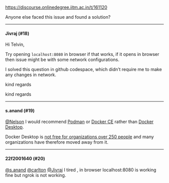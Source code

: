 https://discourse.onlinedegree.iitm.ac.in/t/161120

Anyone else faced this issue and found a solution?</p><hr>

<h4>Jivraj (#18)</h4>
<p>Hi Telvin,</p>
<p>Try opening <code>localhost:8080</code> in browser if that works, if it opens in browser then issue might be with some network configurations.</p>
<p>I solved this question in github codespace, which didn’t require me to make any changes in network.</p>
<p>kind regards</p>
<p>kind regards</p><hr>

<h4>s.anand (#19)</h4>
<p><a class="mention" href="/u/nelson">@Nelson</a> I would recommend <a href="https://podman.io/">Podman</a> or <a href="https://docs.docker.com/engine/install/ubuntu/">Docker CE</a> rather than <a href="https://www.docker.com/products/docker-desktop/">Docker Desktop</a>.</p>
<p>Docker Desktop is <a href="https://docs.docker.com/subscription/desktop-license/">not free for organizations over 250 people</a> and many organizations have therefore moved away from it.</p><hr>

<h4>22f2001640 (#20)</h4>
<p><a class="mention" href="/u/s.anand">@s.anand</a> <a class="mention" href="/u/carlton">@carlton</a> <a class="mention" href="/u/jivraj">@Jivraj</a> I tired , in browser localhost:8080 is working fine but ngrok is not working.